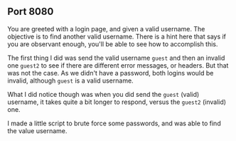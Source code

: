 ## Port 8080

You are greeted with a login page, and given a valid username.  The objective is to find another valid username.  There is a hint here that says if you are observant enough, you'll be able to see how to accomplish this.  

The first thing I did was send the valid username `guest` and then an invalid one `guest2` to see if there are different error messages, or headers.  But that was not the case.  As we didn't have a password, both logins would be invalid, although `guest` is a valid username.    

What I did notice though was when you did send the `guest` (valid) username, it takes quite a bit longer to respond, versus the `guest2` (invalid) one.  

I made a little script to brute force some passwords, and was able to find the value username.  
